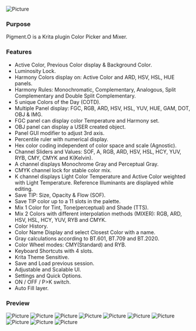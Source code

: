 ![Picture](https://raw.githubusercontent.com/EyeOdin/Pigment.O/master/pigment_o/PREVIEWS/pigment_o.png)

### Purpose

Pigment.O is a Krita plugin Color Picker and Mixer.

### Features

* Active Color,  Previous Color display & Background Color.
* Luminosity Lock.
* Harmony Colors display on: Active Color and ARD, HSV, HSL, HUE panels.
* Harmony Rules: Monochromatic, Complementary, Analogous, Split Complementary and Double Split Complementary.
* 5 unique Colors of the Day (COTD).
* Multiple Panel display: FGC, RGB, ARD, HSV, HSL, YUV, HUE, GAM, DOT, OBJ & IMG.
* FGC panel can display color Temperature and Harmony set.
* OBJ panel can display a USER created object.
* Panel GUI modifier to adjust 3rd axis.
* Percentile ruler with numerical display.
* Hex color coding independent of color space and scale (Agnostic).
* Channel Sliders and Values: SOF, A, RGB, ARD, HSV, HSL, HCY, YUV, RYB, CMY, CMYK and K(Kelvin).
* A channel displays Monochrome Gray and Perceptual Gray.
* CMYK channel lock for stable color mix.
* K channel displays Light Color Temperature and Active Color weighted with Light Temperature. Reference Illuminants are displayed while editing.
* Save TIP: Size, Opacity & Flow (SOF).
* Save TIP color up to a 11 slots in the palette.
* Mix 1 Color for Tint, Tone(perceptual) and Shade (TTS).
* Mix 2 Colors with different interpolation methods (MIXER): RGB, ARD, HSV, HSL, HCY, YUV, RYB and CMYK.
* Color History.
* Color Name Display and select Closest Color with a name.
* Gray calculations according to BT.601, BT.709 and BT.2020.
* Color Wheel modes: CMY(Standard) and RYB.
* Keyboard Shortcuts with 4 slots.
* Krita Theme Sensitive.
* Save and Load previous session.
* Adjustable and Scalable UI.
* Settings and Quick Options.
* ON / OFF / P>K switch.
* Auto Fill layer.


### Preview
![Picture](https://raw.githubusercontent.com/EyeOdin/Pigment.O/master/pigment_o/PREVIEWS/default_boot.png)
![Picture](https://raw.githubusercontent.com/EyeOdin/Pigment.O/master/pigment_o/PREVIEWS/channels_all.png)
![Picture](https://raw.githubusercontent.com/EyeOdin/Pigment.O/master/pigment_o/PREVIEWS/luminosity_lock.png)
![Picture](https://raw.githubusercontent.com/EyeOdin/Pigment.O/master/pigment_o/PREVIEWS/panel_fgc.png)
![Picture](https://raw.githubusercontent.com/EyeOdin/Pigment.O/master/pigment_o/PREVIEWS/panel_rgb.png)
![Picture](https://raw.githubusercontent.com/EyeOdin/Pigment.O/master/pigment_o/PREVIEWS/panel_ard.png)
![Picture](https://raw.githubusercontent.com/EyeOdin/Pigment.O/master/pigment_o/PREVIEWS/panel_hue_triangle.png)
![Picture](https://raw.githubusercontent.com/EyeOdin/Pigment.O/master/pigment_o/PREVIEWS/panel_gam_mask_triangle.png)
![Picture](https://raw.githubusercontent.com/EyeOdin/Pigment.O/master/pigment_o/PREVIEWS/panel_dot.png)
![Picture](https://raw.githubusercontent.com/EyeOdin/Pigment.O/master/pigment_o/PREVIEWS/panel_obj_sphere_swap.png)
